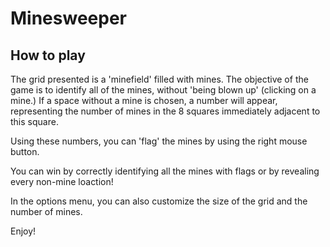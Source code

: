 # Minesweeper

## How to play

The grid presented is a 'minefield' filled with mines. The objective of the game is to identify all of the mines, without 'being blown up' (clicking on a mine.) If a space without a mine is chosen, a number will appear, representing the number of mines in the 8 squares immediately adjacent to this square.

Using these numbers, you can 'flag' the mines by using the right mouse button.

You can win by correctly identifying all the mines with flags or by revealing every non-mine loaction!

In the options menu, you can also customize the size of the grid and the number of mines.

Enjoy!
